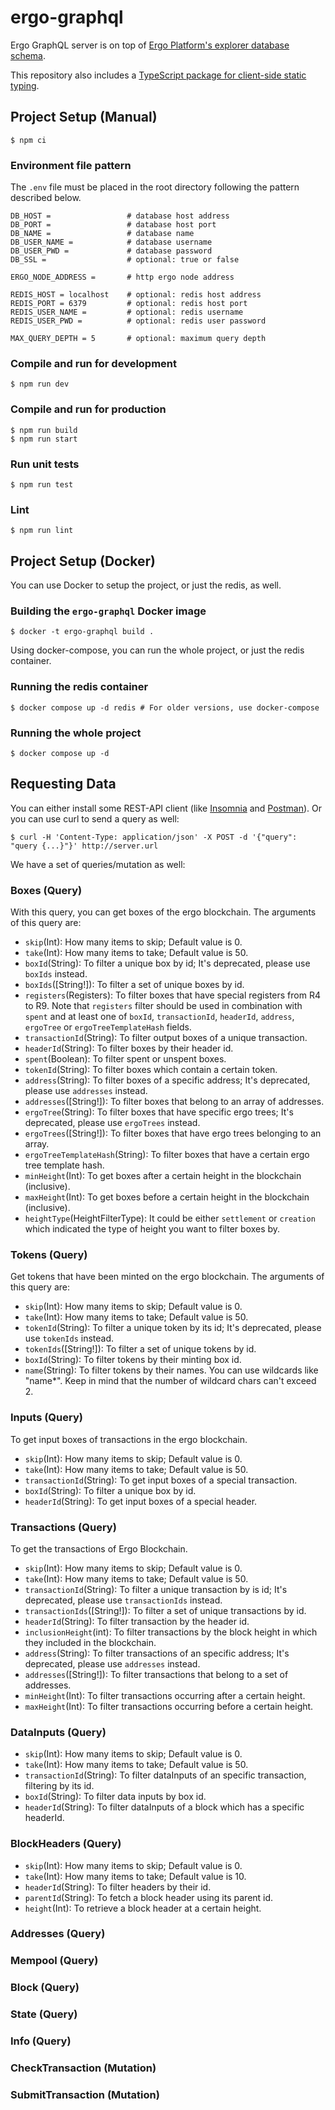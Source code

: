 # ergo-graphql

Ergo GraphQL server is on top of [Ergo Platform's explorer database schema](https://github.com/ergoplatform/explorer-backend/blob/master/modules/explorer-core/src/main/resources/db/V9__Schema.sql).

This repository also includes a [TypeScript package for client-side static typing](/packages/ts-types/).

## Project Setup (Manual)

```
$ npm ci
```

### Environment file pattern

The `.env` file must be placed in the root directory following the pattern described below.

```env
DB_HOST =                 # database host address
DB_PORT =                 # database host port
DB_NAME =                 # database name
DB_USER_NAME =            # database username
DB_USER_PWD =             # database password
DB_SSL =                  # optional: true or false

ERGO_NODE_ADDRESS =       # http ergo node address

REDIS_HOST = localhost    # optional: redis host address
REDIS_PORT = 6379         # optional: redis host port
REDIS_USER_NAME =         # optional: redis username
REDIS_USER_PWD =          # optional: redis user password

MAX_QUERY_DEPTH = 5       # optional: maximum query depth
```

### Compile and run for development

```
$ npm run dev
```

### Compile and run for production

```
$ npm run build
$ npm run start
```

### Run unit tests

```
$ npm run test
```

### Lint

```
$ npm run lint
```

## Project Setup (Docker)

You can use Docker to setup the project, or just the redis, as well.

### Building the `ergo-graphql` Docker image
```
$ docker -t ergo-graphql build .
```

Using docker-compose, you can run the whole project, or just the redis container.

### Running the redis container
```
$ docker compose up -d redis # For older versions, use docker-compose
```

### Running the whole project
```
$ docker compose up -d
```

## Requesting Data

You can either install some REST-API client (like [Insomnia](https://insomnia.rest/) and [Postman](https://www.postman.com/)). Or you can use curl to send a query as well:
```
$ curl -H 'Content-Type: application/json' -X POST -d '{"query": "query {...}"}' http://server.url
```

We have a set of queries/mutation as well:
### Boxes (Query)
With this query, you can get boxes of the ergo blockchain. The arguments of this query are:
- `skip`(Int): How many items to skip; Default value is 0.
- `take`(Int): How many items to take; Default value is 50.
- `boxId`(String): To filter a unique box by id; It's deprecated, please use `boxIds` instead.
- `boxIds`([String!]): To filter a set of unique boxes by id.
- `registers`(Registers): To filter boxes that have special registers
from R4 to R9. Note that `registers` filter should be used in combination with `spent` and at least one of `boxId`, `transactionId`, `headerId`, `address`, `ergoTree` or `ergoTreeTemplateHash` fields.
- `transactionId`(String): To filter output boxes of a unique transaction.
- `headerId`(String): To filter boxes by their header id.
- `spent`(Boolean): To filter spent or unspent boxes.
- `tokenId`(String): To filter boxes which contain a certain token.
- `address`(String): To filter boxes of a specific address; It's deprecated, please use `addresses` instead.
- `addresses`([String!]): To filter boxes that belong to an array of addresses.
- `ergoTree`(String): To filter boxes that have specific ergo trees; It's deprecated, please use `ergoTrees` instead.
- `ergoTrees`([String!]): To filter boxes that have ergo trees belonging to an array.
- `ergoTreeTemplateHash`(String): To filter boxes that have a certain ergo tree template hash.
- `minHeight`(Int): To get boxes after a certain height in the blockchain (inclusive).
- `maxHeight`(Int): To get boxes before a certain height in the blockchain (inclusive).
- `heightType`(HeightFilterType): It could be either `settlement` or `creation` which indicated the type of height you want to filter boxes by.

### Tokens (Query)

Get tokens that have been minted on the ergo blockchain. The arguments of this query are:
- `skip`(Int): How many items to skip; Default value is 0.
- `take`(Int): How many items to take; Default value is 50.
- `tokenId`(String): To filter a unique token by its id; It's deprecated, please use `tokenIds` instead.
- `tokenIds`([String!]): To filter a set of unique tokens by id.
- `boxId`(String): To filter tokens by their minting box id.
- `name`(String): To filter tokens by their names. You can use wildcards like "name*". Keep in mind that the number of wildcard chars can't exceed 2. 

### Inputs (Query)

To get input boxes of transactions in the ergo blockchain. 
- `skip`(Int): How many items to skip; Default value is 0.
- `take`(Int): How many items to take; Default value is 50.
- `transactionId`(String): To get input boxes of a special transaction.
- `boxId`(String): To filter a unique box by id.
- `headerId`(String): To get input boxes of a special header.

### Transactions (Query)

To get the transactions of Ergo Blockchain.
- `skip`(Int): How many items to skip; Default value is 0.
- `take`(Int): How many items to take; Default value is 50.
- `transactionId`(String): To filter a unique transaction by is id; It's deprecated, please use `transactionIds` instead.
- `transactionIds`([String!]): To filter a set of unique transactions by id.
- `headerId`(String): To filter transaction by the header id.
- `inclusionHeight`(int): To filter transactions by the block height in which they included in the blockchain.
- `address`(String): To filter transactions of an specific address; It's deprecated, please use `addresses` instead.
- `addresses`([String!]): To filter transactions that belong to a set of addresses.
- `minHeight`(Int): To filter transactions occurring after a certain height.
- `maxHeight`(Int): To filter transactions occurring before a certain height.


### DataInputs (Query)

- `skip`(Int): How many items to skip; Default value is 0.
- `take`(Int): How many items to take; Default value is 50.
- `transactionId`(String): To filter dataInputs of an specific transaction, filtering by its id.
- `boxId`(String): To filter data inputs by box id.
- `headerId`(String): To filter dataInputs of a block which has a specific headerId.

### BlockHeaders (Query)

- `skip`(Int): How many items to skip; Default value is 0.
- `take`(Int): How many items to take; Default value is 10.
- `headerId`(String): To filter headers by their id.
- `parentId`(String): To fetch a block header using its parent id.
- `height`(Int): To retrieve a block header at a certain height.

### Addresses (Query)

### Mempool (Query)

### Block (Query)

### State (Query)

### Info (Query)

### CheckTransaction (Mutation)

### SubmitTransaction (Mutation)

